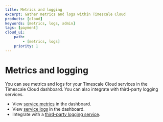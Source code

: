 ```yaml
---
title: Metrics and logging
excerpt: Gather metrics and logs within Timescale Cloud
products: [cloud]
keywords: [metrics, logs, admin]
tags: [payment]
cloud_ui:
    path:
        - [metrics, logs]
    priority: 1
---
```


# Metrics and logging

You can see metrics and logs for your Timescale Cloud services in the Timescale
Cloud dashboard. You can also integrate with third-party logging services.

*   View [service metrics][metrics] in the dashboard.
*   View [service logs][logs] in the dashboard.
*   Integrate with a [third-party logging service][integrations].

[metrics]: /use-timescale/:currentVersion:/metrics-logging/service-metrics/
[logs]: /use-timescale/:currentVersion:/metrics-logging/service-logs/
[integrations]: /use-timescale/:currentVersion:/metrics-logging/integrations/

